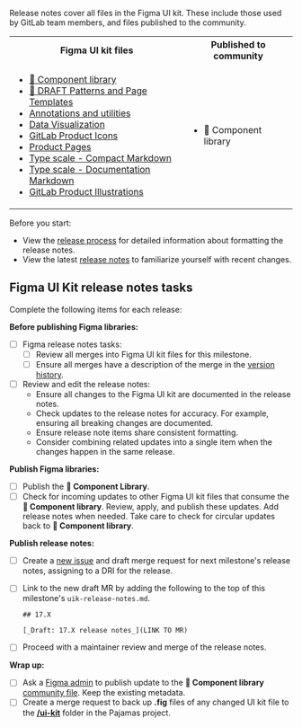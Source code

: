 Release notes cover all files in the Figma UI kit. These include those used by GitLab team members, and files published to the community.

<table>
<tr>
<th>Figma UI kit files</th>
<th>Published to community</th>
</tr>
<tr>
<td>

- [:orange_book: Component library](https://www.figma.com/design/qEddyqCrI7kPSBjGmwkZzQ/%F0%9F%93%99-Component-library)
- [:construction: DRAFT Patterns and Page Templates](https://www.figma.com/design/Amn6vBN9edRtuaTgy6ygkl/%F0%9F%9A%A7-DRAFT-Patterns-and-Page-Templates)
- [Annotations and utilities](https://www.figma.com/design/dWP1ldkBU4jeUqx5rO3jrn/Annotations-and-utilities)
- [Data Visualization](https://www.figma.com/design/17NxNEMa7i28Is8sMetO2H/Data-Visualization)
- [GitLab Product Icons](https://www.figma.com/design/h4YjjttHL5YI0mXZfQ4uuU/GitLab-Product-Icons)
- [Product Pages](https://www.figma.com/design/tzpLCamRZNr2tTPwCP2UY4/Product-Pages)
- [Type scale - Compact Markdown](https://www.figma.com/design/mjAZxHkK95TlQ6L14aNp2M/Type-scale---Compact-Markdown)
- [Type scale - Documentation Markdown](https://www.figma.com/design/V3HKN83B7rf2T6sseLMrxa/Type-scale---Documentation-Markdown)
- [GitLab Product Illustrations](https://www.figma.com/design/1ui9w228X0S5WxaD0SRdIA/GitLab-Product-Illustrations?m=auto&node-id=0-1&t=vlm6Z1nH72oWFBqR-1)
</td>
<td>

- :orange_book: Component library
</td>
</tr>
</table>

Before you start:

- View the [release process](https://design.gitlab.com/get-started/uik-release-process) for detailed information about formatting the release notes.
- View the latest [release notes](https://design.gitlab.com/get-started/uik-release-notes) to familiarize yourself with recent changes.

## Figma UI Kit release notes tasks

Complete the following items for each release:

**Before publishing Figma libraries:**

- [ ] Figma release notes tasks:
  - [ ] Review all merges into Figma UI kit files for this milestone.
  - [ ] Ensure all merges have a description of the merge in the [version history](https://help.figma.com/hc/en-us/articles/360038006754-View-a-file-s-version-history).
- [ ] Review and edit the release notes:
  - Ensure all changes to the Figma UI kit are documented in the release notes.
  - Check updates to the release notes for accuracy. For example, ensuring all breaking changes are documented.
  - Ensure release note items share consistent formatting.
  - Consider combining related updates into a single item when the changes happen in the same release.

**Publish Figma libraries:**

- [ ] Publish the **📙 Component Library**.
- [ ] Check for incoming updates to other Figma UI kit files that consume the **:orange_book: Component library**. Review, apply, and publish these updates. Add release notes when needed. Take care to check for circular updates back to **:orange_book: Component library**.

**Publish release notes:**

- [ ] Create a [new issue](https://gitlab.com/gitlab-org/gitlab-services/design.gitlab.com/-/issues/new?issuable_template=Pajamas%20UI%20Kit%20release%20notes) and draft merge request for next milestone's release notes, assigning to a DRI for the release.
- [ ] Link to the new draft MR by adding the following to the top of this milestone's `uik-release-notes.md`.

  ```
  ## 17.X

  [_Draft: 17.X release notes_](LINK TO MR)
  ```

- [ ] Proceed with a maintainer review and merge of the release notes.

**Wrap up:**

- [ ] Ask a [Figma admin](https://handbook.gitlab.com/handbook/product/ux/ux-resources/#tools) to publish update to the **📙 Component library** [community file](https://help.figma.com/hc/en-us/articles/360040035974-Publish-files-to-the-Community#01H8CZTYDFRRNCR4VR7FT95J39). Keep the existing metadata.
- [ ] Create a merge request to back up **.fig** files of any changed UI kit file to the [**/ui-kit**](https://gitlab.com/gitlab-org/gitlab-services/design.gitlab.com/-/tree/main/ui-kit) folder in the Pajamas project.
